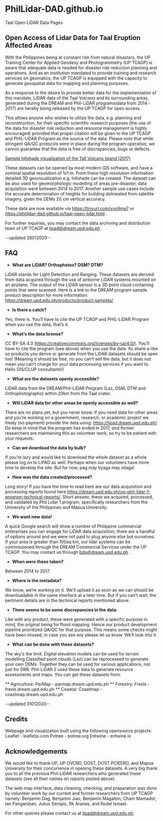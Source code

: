 # PhilLidar-DAD.github.io
Taal Open LiDAR Data Pages

## Open Access of Lidar Data for Taal Eruption Affected Areas

With the Philippines being at constant risk from natural disasters, the UP Training Center for Applied Geodesy and Photogrammetry (UP TCAGP) is aware that adequate data is needed for disaster risk reduction planning and operations. And as an institution mandated to provide training and research services on geomatics, the UP TCAGP is equipped with the capacity to generate geospatial data for mapping and planning purposes.

As a response to the desire to provide better data for the implementation of this mandate, LiDAR data of the Taal Volcano and its surrounding areas, generated during the DREAM and Phil-LiDAR programs(data from 2014 - 2017) are hereby being released  by the UP TCAGP for open access. 

This allows anyone who wishes to utilize the data, e.g. planning and reconstruction, for their specific scientific research purposes (the use of the data for disaster risk reduction and resource management is highly encouraged) provided that proper citation will be given to the UP TCAGP and PHIL-LIDAR Program as the source of the data. Please note that while stringent QA/QC protocols were in place during the program operation, we cannot guarantee that the data is free of discrepancies, bugs or defects. 

[Sample hillshade visualization of the Tall Volcano Island (2017)](./static/VolcanoIsland.jpg)


These datasets can be opened by most modern GIS software, and have a nominal spatial resolution of 1x1 m. From these high resolution information detailed 3D geovisualization e.g. hillshade can be created. The dataset can be also used for geomorphologic modelling of areas pre-disaster, data acquisition were between 2014 to 2017. Another sample use cases include the accurate determination of heights for building delineated from satellite imagery, given the DEMs 20 cm vertical accuracy. 

These data are now available via
https://tinyurl.com/vvs9me7 or https://phillidar-dad.github.io/taal-open-lidar.html .

For further inquiries, you may contact the data archiving and distribution team of UP TCAGP at lipad@dream.upd.edu.ph .

--updated 28012020--

## FAQ

* **What are LiDAR? Orthophotos? DSM? DTM?**

LiDAR stands for Light Detection and Ranging. These datasets are derived from data acquired through the use of airborne LiDAR systems mounted on an airplane. The output of the LiDAR sensor is a 3D point cloud containing points that were scanned. Here is a link to the DREAM program sample product description for more information: https://dream.upd.edu.ph/products/product-samples/

* **Is there a catch?**

Yes, there is. You’ll have to cite the UP TCAGP and PHIL-LiDAR Program when you use the data, that’s it. 

* **What’s the data license?**

CC BY-SA 4.0 (https://creativecommons.org/licenses/by-sa/4.0/). You’ll have to cite the program (see above) when you use the data. Its share a-like so products you derive or generate from the LiDAR datasets should be open too! (Meaning it should be free, no you can’t sell the data, but it does not mean you can’t charge for your data processing services if you want to. Hello GIS/CLUP consultants!)

* **What are the datasets openly accessible?**

LiDAR data from the DREAM/Phil-LiDAR Program (Laz, DSM, DTM and Orthophotographs) within 20km from the Taal crater. 

* **Will LiDAR data for other areas be openly accessible as well?**

There are no plans yet, but you never know. If you need data for other areas and you’re working on a government, research, or academic project we freely (no payment) provide the data using: https://lipad.dream.upd.edu.ph/ Do keep in mind that the program has ended in 2017, and former researchers are maintaining this as volunteer work, so try to be patient with your requests. 
 
* **Can we download the data by bulk?**

If you’re lazy and would like to download the whole dataset as a whole please log on to LiPAD as well. Perhaps when our volunteers have more time to develop the site. But for now, pag may tiyaga may nilaga!

* **How was the data created/processed?**

Long story! If you have the time to read here are our data acquisition and processing reports found here https://dream.upd.edu.ph/up-phil-lidar-1-program-technical-reports/.  Short answer, these we acquired, processed, and validated by Phil Lidar 1 program, specifically researchers from the University of the Philippines and Mapua University.

* **We want new data!**

A quick Google search will show a number of Philippine commercial enterprises you can engage for LiDAR data acquisition, there are a handful of options around and we were not paid to plug anyone else but ourselves. If your area is greater than 100sq km, our lidar systems can be commissioned through the DREAM Commercial Services under the UP TCAGP. You may contact us through bdo@dream.upd.edu.ph .

* **When were these taken?**

Between 2014 to 2017.

* **Where is the metadata?**

We know, we’re working on it. We’ll upload it as soon as we can should be downloadable in the same interface at a later time. But if you can’t wait, the pertinent details are in the technical reports mentioned above.

* **There seems to be some discrepancies in the data.**

Like with any product, these were generated with a specific purpose in mind, the original being for flood mapping. Hence our product development pipeline prioritized QA/QC for that purpose. This means some checks might have been missed, in case you see any please let us know. We’ll look into it. 

* **What can be done with these datasets?**

The sky's the limit. Digital elevation models can be used for terrain modelling.Classified point clouds (Laz) can be reprocessed to generate your own DEMs. Together they can be used for various applications, not just for DRR. Phil-LiDAR 2 used these data to generate resource assessments and maps. You can get these datasets from:

** Agriculture: ParMap - parmap.dream.upd.edu.ph 
** Forestry: Frexls - frexls.dream.upd.edu.ph
** Coastal: Coastmap - coastmap.dream.upd.edu.ph

--updated 31012020--

## Credits

Webpage and visualization built using the following opensource projects:
Leaflet - leafletjs.com
Potree - potree.org
Entwine - entwine.io

## Acknowledgements

We would like to thank UP, UP OVCRD, DOST, DOST PCIEERD, and Mapua University for their concurrence in opening these datasets. A very big thank you to all the previous Phil-LiDAR researchers who generated these datasets (see all their names on reports posted above).

The web map interface, data cleaning, checking, and preparation was done by volunteer work by our current and former researchers from UP TCAGP namely: Benjamin Dag, Benjamin Jiao, Benjamin Magallon, Cham Mamador, Ian Panganiban, Julius Sempio, Rk Aranas, and Rodel Ismael.

For other queries please contact us at lipad@dream.upd.edu.ph.









